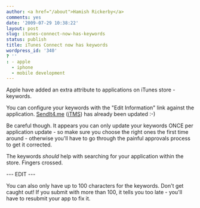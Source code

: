 ```yaml
---
author: <a href="/about">Hamish Rickerby</a>
comments: yes
date: '2009-07-29 10:38:22'
layout: post
slug: itunes-connect-now-has-keywords
status: publish
title: iTunes Connect now has keywords
wordpress_id: '340'
? ''
: - apple
  - iphone
  - mobile development
---
```


Apple have added an extra attribute to applications on iTunes store - keywords.

You can configure your keywords with the "Edit Information" link against the application.  <a href="http://sendit4.me">SendIt4.me</a> (<a href="http://itunes.apple.com/WebObjects/MZStore.woa/wa/viewSoftware?id=302871160&mt=8&s=143441">iTMS</a>) has already been updated :-)

Be careful though.  It appears you can only update your keywords ONCE per application update - so make sure you choose the right ones the first time around - otherwise you'll have to go through the painful approvals process to get it corrected.

The keywords <em>should</em> help with searching for your application within the store.  Fingers crossed.

--- EDIT ---

You can also only have up to 100 characters for the keywords.  Don't get caught out!  If you submit with more than 100, it tells you too late - you'll have to resubmit your app to fix it.

 
